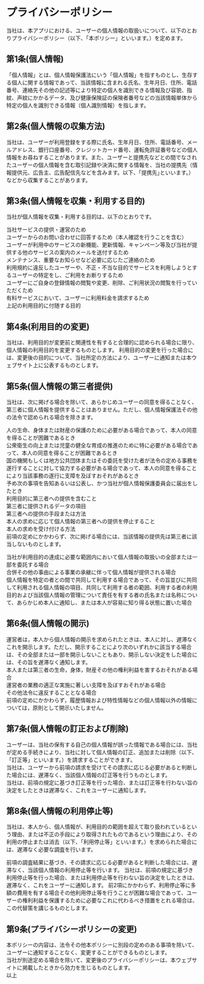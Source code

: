 # プライバシーポリシー

当社は、本アプリにおける、ユーザーの個人情報の取扱いについて、以下のとおりプライバシーポリシー（以下、「本ポリシー」といいます。）を定めます。

## 第1条(個人情報)
「個人情報」とは、個人情報保護法にいう「個人情報」を指すものとし、生存する個人に関する情報であって、当該情報に含まれる氏名、生年月日、住所、電話番号、連絡先その他の記述等により特定の個人を識別できる情報及び容貌、指紋、声紋にかかるデータ、及び健康保険証の保険者番号などの当該情報単体から特定の個人を識別できる情報（個人識別情報）を指します。  

## 第2条(個人情報の収集方法)
当社は、ユーザーが利用登録をする際に氏名、生年月日、住所、電話番号、メールアドレス、銀行口座番号、クレジットカード番号、運転免許証番号などの個人情報をお尋ねすることがあります。また、ユーザーと提携先などとの間でなされたユーザーの個人情報を含む取引記録や決済に関する情報を、当社の提携先（情報提供元、広告主、広告配信先などを含みます。以下、｢提携先｣といいます。）などから収集することがあります。

## 第3条(個人情報を収集・利用する目的)

当社が個人情報を収集・利用する目的は、以下のとおりです。  

当社サービスの提供・運営のため  
ユーザーからのお問い合わせに回答するため（本人確認を行うことを含む）  
ユーザーが利用中のサービスの新機能、更新情報、キャンペーン等及び当社が提供する他のサービスの案内のメールを送付するため  
メンテナンス、重要なお知らせなど必要に応じたご連絡のため  
利用規約に違反したユーザーや、不正・不当な目的でサービスを利用しようとするユーザーの特定をし、ご利用をお断りするため  
ユーザーにご自身の登録情報の閲覧や変更、削除、ご利用状況の閲覧を行っていただくため  
有料サービスにおいて、ユーザーに利用料金を請求するため  
上記の利用目的に付随する目的  

## 第4条(利用目的の変更)
当社は、利用目的が変更前と関連性を有すると合理的に認められる場合に限り、個人情報の利用目的を変更するものとします。
利用目的の変更を行った場合には、変更後の目的について、当社所定の方法により、ユーザーに通知または本ウェブサイト上に公表するものとします。

## 第5条(個人情報の第三者提供)
当社は、次に掲げる場合を除いて、あらかじめユーザーの同意を得ることなく、第三者に個人情報を提供することはありません。ただし、個人情報保護法その他の法令で認められる場合を除きます。  

人の生命、身体または財産の保護のために必要がある場合であって、本人の同意を得ることが困難であるとき  
公衆衛生の向上または児童の健全な育成の推進のために特に必要がある場合であって、本人の同意を得ることが困難であるとき  
国の機関もしくは地方公共団体またはその委託を受けた者が法令の定める事務を遂行することに対して協力する必要がある場合であって、本人の同意を得ることにより当該事務の遂行に支障を及ぼすおそれがあるとき  
予め次の事項を告知あるいは公表し、かつ当社が個人情報保護委員会に届出をしたとき  
利用目的に第三者への提供を含むこと  
第三者に提供されるデータの項目  
第三者への提供の手段または方法  
本人の求めに応じて個人情報の第三者への提供を停止すること  
本人の求めを受け付ける方法  
前項の定めにかかわらず、次に掲げる場合には、当該情報の提供先は第三者に該当しないものとします。  

当社が利用目的の達成に必要な範囲内において個人情報の取扱いの全部または一部を委託する場合  
合併その他の事由による事業の承継に伴って個人情報が提供される場合  
個人情報を特定の者との間で共同して利用する場合であって、その旨並びに共同して利用される個人情報の項目、共同して利用する者の範囲、利用する者の利用目的および当該個人情報の管理について責任を有する者の氏名または名称について、あらかじめ本人に通知し、または本人が容易に知り得る状態に置いた場合  

## 第6条(個人情報の開示)
運営者は，本人から個人情報の開示を求められたときは、本人に対し、遅滞なくこれを開示します。ただし、開示することにより次のいずれかに該当する場合は、その全部または一部を開示しないこともあり、開示しない決定をした場合には、その旨を遅滞なく通知します。  
本人または第三者の生命，身体，財産その他の権利利益を害するおそれがある場合  
運営者の業務の適正な実施に著しい支障を及ぼすおそれがある場合  
その他法令に違反することとなる場合  
前項の定めにかかわらず，履歴情報および特性情報などの個人情報以外の情報については，原則として開示いたしません。  

## 第7条(個人情報の訂正および削除)
ユーザーは、当社の保有する自己の個人情報が誤った情報である場合には、当社が定める手続きにより、当社に対して個人情報の訂正、追加または削除（以下、「訂正等」といいます。）を請求することができます。  
当社は、ユーザーから前項の請求を受けてその請求に応じる必要があると判断した場合には、遅滞なく、当該個人情報の訂正等を行うものとします。  
当社は、前項の規定に基づき訂正等を行った場合、または訂正等を行わない旨の決定をしたときは遅滞なく、これをユーザーに通知します。  

## 第8条(個人情報の利用停止等)
当社は、本人から、個人情報が、利用目的の範囲を超えて取り扱われているという理由、または不正の手段により取得されたものであるという理由により、その利用の停止または消去（以下、「利用停止等」といいます。）を求められた場合には、遅滞なく必要な調査を行います。

前項の調査結果に基づき、その請求に応じる必要があると判断した場合には、遅滞なく、当該個人情報の利用停止等を行います。
当社は、前項の規定に基づき利用停止等を行った場合、または利用停止等を行わない旨の決定をしたときは、遅滞なく、これをユーザーに通知します。
前2項にかかわらず、利用停止等に多額の費用を有する場合その他利用停止等を行うことが困難な場合であって、ユーザーの権利利益を保護するために必要なこれに代わるべき措置をとれる場合は、この代替策を講じるものとします。

## 第9条(プライバシーポリシーの変更)
本ポリシーの内容は、法令その他本ポリシーに別段の定めのある事項を除いて、ユーザーに通知することなく、変更することができるものとします。  
当社が別途定める場合を除いて、変更後のプライバシーポリシーは、本ウェブサイトに掲載したときから効力を生じるものとします。  
以上